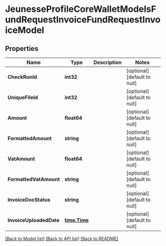 # JeunesseProfileCoreWalletModelsFundRequestInvoiceFundRequestInvoiceModel

## Properties
Name | Type | Description | Notes
------------ | ------------- | ------------- | -------------
**CheckRunId** | **int32** |  | [optional] [default to null]
**UniqueFileId** | **int32** |  | [optional] [default to null]
**Amount** | **float64** |  | [optional] [default to null]
**FormattedAmount** | **string** |  | [optional] [default to null]
**VatAmount** | **float64** |  | [optional] [default to null]
**FormattedVatAmount** | **string** |  | [optional] [default to null]
**InvoiceDocStatus** | **string** |  | [optional] [default to null]
**InvoiceUploadedDate** | [**time.Time**](time.Time.md) |  | [optional] [default to null]

[[Back to Model list]](../README.md#documentation-for-models) [[Back to API list]](../README.md#documentation-for-api-endpoints) [[Back to README]](../README.md)


